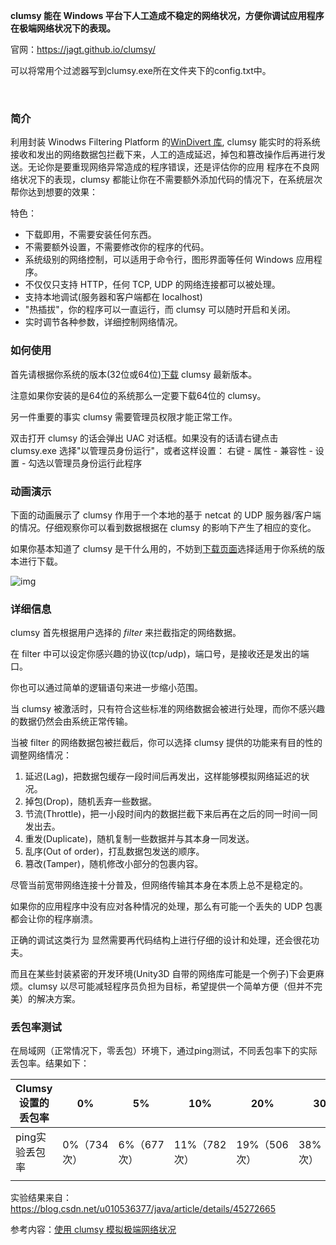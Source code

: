 **clumsy 能在 Windows 平台下人工造成不稳定的网络状况，方便你调试应用程序在极端网络状况下的表现。**



官网：https://jagt.github.io/clumsy/

可以将常用个过滤器写到clumsy.exe所在文件夹下的config.txt中。

​      

### 简介

利用封装 Winodws Filtering Platform 的[WinDivert 库](http://reqrypt.org/windivert.html), clumsy 能实时的将系统接收和发出的网络数据包拦截下来，人工的造成延迟，掉包和篡改操作后再进行发送。无论你是要重现网络异常造成的程序错误，还是评估你的应用 程序在不良网络状况下的表现，clumsy 都能让你在不需要额外添加代码的情况下，在系统层次帮你达到想要的效果：

特色：     

- 下载即用，不需要安装任何东西。
- 不需要额外设置，不需要修改你的程序的代码。
- 系统级别的网络控制，可以适用于命令行，图形界面等任何 Windows 应用程序。
- 不仅仅只支持 HTTP，任何 TCP, UDP 的网络连接都可以被处理。
- 支持本地调试(服务器和客户端都在 localhost)
- "热插拔"，你的程序可以一直运行，而 clumsy 可以随时开启和关闭。
- 实时调节各种参数，详细控制网络情况。

### 如何使用

首先请根据你系统的版本(32位或64位)[下载](http://jagt.github.io/clumsy/cn/download.html) clumsy 最新版本。

注意如果你安装的是64位的系统那么一定要下载64位的 clumsy。

另一件重要的事实 clumsy 需要管理员权限才能正常工作。

双击打开 clumsy 的话会弹出 UAC 对话框。如果没有的话请右键点击 clumsy.exe 选择"以管理员身份运行"，或者这样设置： 右键 - 属性 - 兼容性 - 设置 - 勾选以管理员身份运行此程序 

### 动画演示

下面的动画展示了 clumsy 作用于一个本地的基于 netcat 的 UDP 服务器/客户端的情况。仔细观察你可以看到数据根据在 clumsy 的影响下产生了相应的变化。      

如果你基本知道了 clumsy 是干什么用的，不妨到[下载页面](http://jagt.github.io/clumsy/cn/download)选择适用于你系统的版本进行下载。

![img](http://static.oschina.net/uploads/img/201411/14065843_PsSP.gif)

### 详细信息

clumsy 首先根据用户选择的 *filter* 来拦截指定的网络数据。

在 filter 中可以设定你感兴趣的协议(tcp/udp)，端口号，是接收还是发出的端口。

你也可以通过简单的逻辑语句来进一步缩小范围。

当 clumsy 被激活时，只有符合这些标准的网络数据会被进行处理，而你不感兴趣的数据仍然会由系统正常传输。

当被 filter 的网络数据包被拦截后，你可以选择 clumsy 提供的功能来有目的性的调整网络情况：

1. 延迟(Lag)，把数据包缓存一段时间后再发出，这样能够模拟网络延迟的状况。
2. 掉包(Drop)，随机丢弃一些数据。
3. 节流(Throttle)，把一小段时间内的数据拦截下来后再在之后的同一时间一同发出去。
4. 重发(Duplicate)，随机复制一些数据并与其本身一同发送。
5. 乱序(Out of order)，打乱数据包发送的顺序。
6. 篡改(Tamper)，随机修改小部分的包裹内容。

尽管当前宽带网络连接十分普及，但网络传输其本身在本质上总不是稳定的。

如果你的应用程序中没有应对各种情况的处理，那么有可能一个丢失的 UDP 包裹都会让你的程序崩溃。

正确的调试这类行为       显然需要再代码结构上进行仔细的设计和处理，还会很花功夫。

而且在某些封装紧密的开发环境(Unity3D 自带的网络库可能是一个例子)下会更麻烦。clumsy 以尽可能减轻程序员负担为目标，希望提供一个简单方便（但并不完美）的解决方案。

### 丢包率测试

在局域网（正常情况下，零丢包）环境下，通过ping测试，不同丢包率下的实际丢包率。结果如下：

| Clumsy设置的丢包率 | 0%          | 5%          | 10%          | 20%          | 30%          | 40%          | 50%           | 60%          | 70%          | 80%          | 90%          |
| ------------------ | ----------- | ----------- | ------------ | ------------ | ------------ | ------------ | ------------- | ------------ | ------------ | ------------ | ------------ |
| ping实验丢包率     | 0%（734次） | 6%（677次） | 11%（782次） | 19%（506次） | 38%（725次） | 38%（725次） | 51%（1120次） | 58%（823次） | 70%（544次） | 84%（604次） | 91%（455次） |
|                    |             |             |              |              |              |              |               |              |              |              |              |

实验结果来自：https://blog.csdn.net/u010536377/java/article/details/45272665



参考内容：[使用 clumsy 模拟极端网络状况](https://blog.csdn.net/just__like/article/details/100659671)